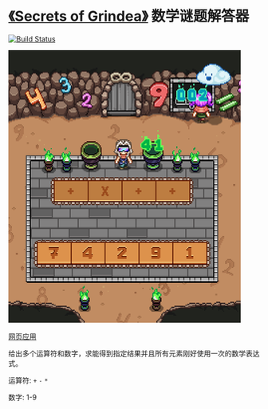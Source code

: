 # [《Secrets of Grindea》](https://store.steampowered.com/app/269770/) 数学谜题解答器

[![Build Status](https://img.shields.io/circleci/project/github/NateScarlet/grindea-math-puzzle.svg)](https://circleci.com/gh/NateScarlet/grindea-math-puzzle)

![游戏截图](./images/Secrets_Of_Grindea_2019-08-10_21-34-14.png)

[网页应用](https://natescarlet.github.io/grindea-math-puzzle/)

给出多个运算符和数字，求能得到指定结果并且所有元素刚好使用一次的数学表达式。

运算符: `+` `-` `*`

数字: 1-9
